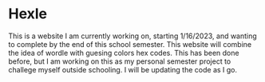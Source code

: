 # Hexle

This is a website I am currently working on, starting 1/16/2023, and wanting to complete by the end of this school semester. This website will combine the idea of wordle with guesing colors hex codes. This has been done before, but I am working on this as my personal semester project to challege myself outside schooling. I will be updating the code as I go.

